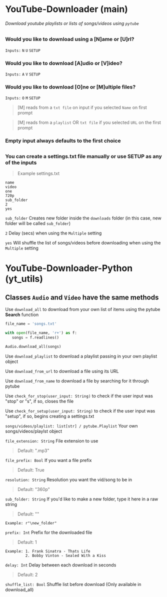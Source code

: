 # YouTube-Downloader (main)
###### Download youtube playlists or lists of songs/videos using `pytube`

### Would you like to download using a [N]ame or [U]rl?
`Inputs:`
`N` `U` `SETUP`

### Would you like to download [A]udio or [V]ideo?
`Inputs:`
`A` `V` `SETUP`

### Would you like to download [O]ne or [M]ultiple files?
`Inputs:`
`O` `M` `SETUP`

>[M] reads from a `txt file` on input if you selected `Name` on first prompt


>[M] reads from a `playlist` OR `txt file` if you selected `URL` on the first prompt

### Empty input always defaults to the first choice

##
### You can create a settings.txt file manually or use SETUP as any of the inputs
>Example settings.txt
```
name
video
one
720p
sub_folder
2
yes
```
`sub_folder` Creates new folder inside the `downloads` folder (in this case, new folder will be called `sub_folder`)

`2` Delay (secs) when using the `Multiple` setting

`yes` Will shuffle the list of songs/videos before downloading when using the `Multiple` setting


# YouTube-Downloader-Python (yt_utils)
## Classes `Audio` and `Video` have the same methods

Use `download_all` to download from your own list of items using the pytube **Search** function
```py
file_name = 'songs.txt'

with open(file_name, 'r+') as f:
   songs = f.readlines()

Audio.download_all(songs)
```
  
Use `download_playlist` to download a playlist passing in your own playlist object

Use `download_from_url` to download a file using its URL

Use `download_from_name` to download a file by searching for it through pytube

Use `check_for_stop(user_input: String)` to check if the user input was "stop" or "s", if so, closes the file 

Use `check_for_setup(user_input: String)` to check if the user input was "setup", if so, begins creating a settings.txt

`songs/videos/playlist: list[str] / pytube.Playlist`
  Your own songs/videos/playlst object


`file_extension: String`
  File extension to use
  >Default: ".mp3"
  
  
`file_prefix: Bool`
  If you want a file prefix
  >Default: True
  
  
`resolution: String`
  Resolution you want the vid/song to be in
  >Default: "360p"


`sub_folder: String`
  If you'd like to make a new folder, type it here in a raw string
  >Default: ""
  ```
  Example: r"\new_folder"
  ```


`prefix: Int`
  Prefix for the downloaded file
  >Default: 1
   ```
   Example: 1. Frank Sinatra - Thats Life
            2. Bobby Vinton - Sealed With a Kiss
   ```  
  
`delay: Int`
  Delay between each download in seconds
  >Default: 2

`shuffle_list: Bool`
  Shuffle list before download (Only available in download_all)
